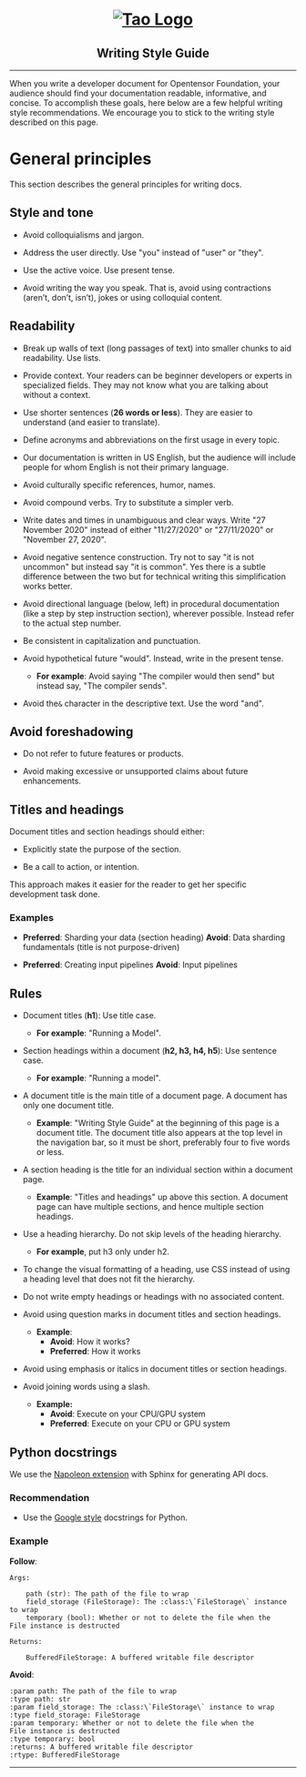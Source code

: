 <h1 align="center">
  <a href="https://www.docs.learnbittensor.org">
    <img alt="Tao Logo" src="./static/img/tao-logo.png" />
  </a>
</h1>
<h2 align="center">Writing Style Guide</h2>

-----------------------------------------------------------------------------

When you write a developer document for Opentensor Foundation, your audience should find your documentation readable, informative, and concise. To accomplish these goals, here below are a few helpful writing style recommendations. We encourage you to stick to the writing style described on this page.

# General principles

This section describes the general principles for writing docs. 

## Style and tone

- Avoid colloquialisms and jargon.

- Address the user directly. Use "you" instead of "user" or "they".

- Use the active voice. Use present tense.

- Avoid writing the way you speak. That is, avoid using contractions (aren’t, don’t, isn’t), jokes or using colloquial content.

## Readability

- Break up walls of text (long passages of text) into smaller chunks to aid readability. Use lists.

- Provide context. Your readers can be beginner developers or experts in specialized fields. They may not know what you are talking about without a context.

- Use shorter sentences (**26 words or less**). They are easier to understand (and easier to translate).

- Define acronyms and abbreviations on the first usage in every topic.

- Our documentation is written in US English, but the audience will include people for whom English is not their primary language. 

- Avoid culturally specific references, humor, names.

- Avoid compound verbs. Try to substitute a simpler verb.

- Write dates and times in unambiguous and clear ways. Write "27 November 2020" instead of either "11/27/2020" or "27/11/2020" or "November 27, 2020".

- Avoid negative sentence construction. Try not to say "it is not uncommon" but instead say "it is common". Yes there is a subtle difference between the two but for technical writing this simplification works better.

- Avoid directional language (below, left) in procedural documentation (like a step by step instruction section), wherever possible. Instead refer to the actual step number.

- Be consistent in capitalization and punctuation.

- Avoid hypothetical future "would". Instead, write in the present tense. 
  - **For example**: Avoid saying "The compiler would then send" but instead say, "The compiler sends".

- Avoid the`&` character in the descriptive text. Use the word "and".

## Avoid foreshadowing

- Do not refer to future features or products. 

- Avoid making excessive or unsupported claims about future enhancements.

## Titles and headings

Document titles and section headings should either:

- Explicitly state the purpose of the section.

- Be a call to action, or intention.

This approach makes it easier for the reader to get her specific development task done.

### Examples

- **Preferred**: Sharding your data (section heading)
  **Avoid**: Data sharding fundamentals (title is not purpose-driven)

- **Preferred**: Creating input pipelines
  **Avoid**: Input pipelines

## Rules

- Document titles (**h1**): Use title case. 
  - **For example**: "Running a Model".

- Section headings within a document (**h2, h3, h4, h5**): Use sentence case. 
  - **For example**: "Running a model".

- A document title is the main title of a document page. A document has only one document title. 
  - **Example**: "Writing Style Guide" at the beginning of this page is a document title. The document title also appears at the top level in the navigation bar, so it must be short, preferably four to five words or less.

- A section heading is the title for an individual section within a document page. 
  - **Example**: "Titles and headings" up above this section. A document page can have multiple sections, and hence multiple section headings.

- Use a heading hierarchy. Do not skip levels of the heading hierarchy. 
  - **For example**, put h3 only under h2.

- To change the visual formatting of a heading, use CSS instead of using a heading level that does not fit the hierarchy.

- Do not write empty headings or headings with no associated content.

- Avoid using question marks in document titles and section headings.
  - **Example**:
    - **Avoid**: How it works?
    - **Preferred**: How it works

- Avoid using emphasis or italics in document titles or section headings.

- Avoid joining words using a slash.
  - **Example:**
    - **Avoid**: Execute on your CPU/GPU system
    - **Preferred**: Execute on your CPU or GPU system

## Python docstrings

We use the [Napoleon extension](https://sphinxcontrib-napoleon.readthedocs.io/en/latest/) with Sphinx for generating API docs.

### Recommendation

- Use the [Google style](https://sphinxcontrib-napoleon.readthedocs.io/en/latest/example_google.html#example-google) docstrings for Python.

### Example

**Follow**:

```
Args:

    path (str): The path of the file to wrap
    field_storage (FileStorage): The :class:\`FileStorage\` instance to wrap
    temporary (bool): Whether or not to delete the file when the File instance is destructed

Returns:

    BufferedFileStorage: A buffered writable file descriptor

```

**Avoid**:

```
:param path: The path of the file to wrap
:type path: str
:param field_storage: The :class:\`FileStorage\` instance to wrap
:type field_storage: FileStorage
:param temporary: Whether or not to delete the file when the File instance is destructed
:type temporary: bool
:returns: A buffered writable file descriptor
:rtype: BufferedFileStorage

```

---
